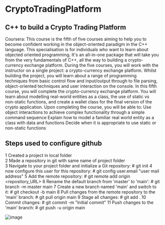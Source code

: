 # CryptoTradingPlatform
<h2>C++ to build a Crypto Trading Platform </h2>

Coursera: This course is the fifth of five courses aiming to help you to become confident working in the object-oriented paradigm in the C++ language.
This specialisation is for individuals who want to learn about objected oriented programming. It's an all-in-one package that will take you from the very fundamentals of C++, all the way to building a crypto-currency exchange platform.
During the five courses, you will work with the instructor on a single project: a crypto-currency exchange platform. Whilst building the project, you will learn about a range of programming techniques from basic control flow and input/output through to file parsing, object-oriented techniques and user interaction on the console.
In this fifth course, you will complete the crypto-currency exchange platform. You will learn about modelling real-world entities as a class, the use of static vs non-static functions, and create a wallet class for the final version of the crypto application.
Upon completing the course, you will be able to:
Use object interactions to achieve complex functionality through a simple command sequence
Explain how to model a familiar real world entity as a class with data and functions
Decide when it is appropriate to use static or non-static functions

<h2>Steps used to configure github </h2>

1	Created a project in local folder						
2	Made a repository in git with same name of project folder						
3	Navigate to your project folder and initialize a Git repository:					#	git init </code>
4	now configure this user for this repository:						# git config user.email "user mail address"
5	Add the remote repository: 						# git remote add origin <repository_URL>
6	Rename the default branch from 'master' to 'main':						# git branch -m master main
7	Create a new branch named 'main' and switch to it:						# git checkout -b main
8	Pull changes from the remote repository to the 'main' branch:						# git pull origin main
9	Stage all changes:						# git add .
10	Commit changes:						# git commit -m "Initial commit"
11	Push changes to the 'main' branch:						# git push -u origin main
							
![image](https://github.com/nishan1281/CryptoTradingPlatform/assets/19954335/2dfbe936-7351-4425-a191-a6e49ae6ff1d)
